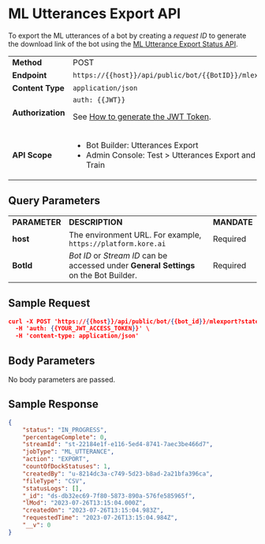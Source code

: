 # ML Utterances Export API

To export the ML utterances of a bot by creating a _request ID_ to generate the download link of the bot using the [ML Utterance Export Status API](../ml-utterances-export-status).


<table>
  <tr>
   <td><strong>Method</strong>
   </td>
   <td>POST
   </td>
  </tr>
  <tr>
   <td><strong>Endpoint</strong>
   </td>
   <td><code>https://{{host}}/api/public/bot/{{BotID}}/mlexport</code>
   </td>
  </tr>
  <tr>
   <td><strong>Content Type</strong>
   </td>
   <td><code>application/json</code>
   </td>
  </tr>
  <tr>
   <td><strong>Authorization</strong>
   </td>
   <td><code>auth: {{JWT}}</code>
<p>
See <a href="../api-introduction/#generating-the-jwt-token">How to generate the JWT Token</a>.
   </td>
  </tr>
  <tr>
   <td><strong>API Scope</strong>
   </td>
   <td>
<ul>

<li>Bot Builder: Utterances Export

<li>Admin Console: Test > Utterances Export and Train
</li>
</ul>
   </td>
  </tr>
</table>


## Query Parameters


<table>
  <tr>
   <td><strong>PARAMETER</strong>
   </td>
   <td><strong>DESCRIPTION</strong>
   </td>
   <td><strong>MANDATE</strong>
   </td>
  </tr>
  <tr>
   <td><strong>host</strong>
   </td>
   <td>The environment URL. For example, <code>https://platform.kore.ai</code>
   </td>
   <td>Required
   </td>
  </tr>
  <tr>
   <td><strong>BotId</strong>
   </td>
   <td><em>Bot ID</em> or <em>Stream ID</em> can be accessed under <strong>General Settings</strong> on the Bot Builder.
   </td>
   <td>Required
   </td>
  </tr>
</table>


## Sample Request


```json
curl -X POST 'https://{{host}}/api/public/bot/{{bot_id}}/mlexport?state=configured&=&type=csv' \
  -H 'auth: {{YOUR_JWT_ACCESS_TOKEN}}' \
  -H 'content-type: application/json'
```

## Body Parameters

No body parameters are passed.


## Sample Response


```json
{
    "status": "IN_PROGRESS",
    "percentageComplete": 0,
    "streamId": "st-22184e1f-e116-5ed4-8741-7aec3be466d7",
    "jobType": "ML_UTTERANCE",
    "action": "EXPORT",
    "countOfDockStatuses": 1,
    "createdBy": "u-8214dc3a-c749-5d23-b8ad-2a21bfa396ca",
    "fileType": "CSV",
    "statusLogs": [],
    "_id": "ds-db32ec69-7f80-5873-890a-576fe585965f",
    "lMod": "2023-07-26T13:15:04.000Z",
    "createdOn": "2023-07-26T13:15:04.983Z",
    "requestedTime": "2023-07-26T13:15:04.984Z",
    "__v": 0
}
```